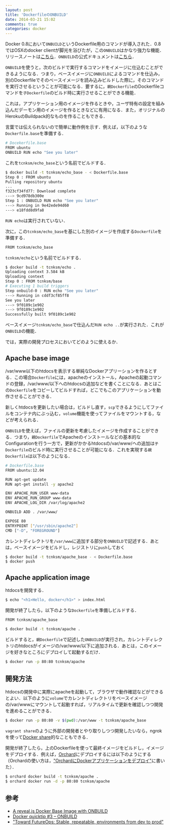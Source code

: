 ```yaml
---
layout: post
title: 'DockerfileのONBUILD'
date: 2014-03-21 15:02
comments: true
categories: docker
---
```


Docker 0.8において`ONBUILD`というDockerfile用のコマンドが導入された．0.8ではOSXのdocker clientが脚光を浴びたが，この`ONBUILD`はかなり強力な機能．リリースノートは[こちら](http://blog.docker.io/2014/02/docker-0-8-quality-new-builder-features-btrfs-storage-osx-support/)．`ONBUILD`の公式ドキュメントは[こちら](http://docs.docker.io/en/latest/reference/builder/#onbuild)．

`ONBUILD`を使うと，次のビルドで実行するコマンドをイメージに仕込むことができるようになる．つまり，ベースイメージに`ONBUILD`によるコマンドを仕込み，別のDockerfileでそのベースイメージを読み込みビルドした際に，そのコマンドを実行させるということが可能になる．要するに，`親Dockerfile`のDockerfileコマンドを`子Dockerfile`のビルド時に実行させることができる機能．

これは，アプリケーション用のイメージを作るときや，ユーザ特有の設定を組み込んだデーモン用のイメージを作るときなどに有用になる．また，オリジナルのHerokuのBuildpack的なものを作ることもできる．

言葉では伝えられないので簡単に動作例を示す．例えば，以下のような`Dockerfile.base`を準備する．

```bash
# Docekerfile.base
FROM ubuntu
ONBUILD RUN echo "See you later"
```

これを`tcnksm/echo_base`という名前でビルドする．

```bash
$ docker build -t tcnksm/echo_base - < Dockerfile.base
Step 0 : FROM ubuntu
Pulling repository ubuntu
...
f323cf34fd77: Download complete
---> 9cd978db300e
Step 1 : ONBUILD RUN echo "See you later"
---> Running in 9e42ede94d60
---> e18fdd8d9fa8
```

`RUN echo`は実行されていない．

次に，この`tcnksm/echo_base`を基にした別のイメージを作成する`Dockerfile`を準備する．

```bash
FROM tcnksm/echo_base
```

`tcnksm/echo`という名前でビルドする．

```bash
$ docker build -t tcnksm/echo .
Uploading context 3.584 kB
Uploading context
Step 0 : FROM tcnksm/base
# Executing 1 build triggers
Step onbuild-0 : RUN echo "See you later"
---> Running in cddf3cf85ff8
See you later
---> 9f0189c1e902
---> 9f0189c1e902
Successfully built 9f0189c1e902
```

ベースイメージ`tcnksm/echo_base`で仕込んだ`RUN echo ..`が実行された．これが`ONBUILD`の機能．

では，実際の開発プロセスにおいてどのように使えるか．

## Apache base image

/var/www以下のhtdocsを表示する単純なDockerアプリーションを作るとする．この場合`Dockerfile`には，apacheのインストール，Apacheの起動コマンドの登録，/var/www/以下へのhtdocsの追加などを書くことになる．あとはこの`Dockerfile`をコピーしてビルドすれば，どこでもこのアプリケーションを動作させることができる．

新しくhtdocsを更新したい場合は，ビルドし直す，`scp`できるようにしてファイルをコンテナ内にぶっ込む，`volume`機能を使ってファイルをマウントする，などが考えられる．

`ONBUILD`を使えば，ファイルの更新を考慮したイメージを作成することができる．つまり，`親Dockerfile`でApacheのインストールなどの基本的なConfigurationを行う一方で，更新がかかるhtdocsの/var/www/への追加は`子Dockerfile`のビルド時に実行させることが可能になる．これを実現する`親Dockerfile`は以下のようになる．

```bash
# Dockerfile.base
FROM ubuntu:12.04

RUN apt-get update
RUN apt-get install -y apache2

ENV APACHE_RUN_USER www-data
ENV APACHE_RUN_GROUP www-data
ENV APACHE_LOG_DIR /var/log/apache2

ONBUILD ADD . /var/www/

EXPOSE 80
ENTRYPOINT ["/usr/sbin/apache2"]
CMD ["-D", "FOREGROUND"]
```

カレントディレクトリを`/var/www`に追加する部分を`ONBUILD`で記述する．あとは，ベースイメージをビルドし，レジストリに`push`しておく

```bash
$ docker build -t tcnksm/apache_base - < Dockerfile.base
$ docker push
```

## Apache application image

htdocsを開発する．

```bash
$ echo "<h1>Hello, docker</h1>" > index.html
```

開発が終了したら，以下のような`Dockerfile`を準備しビルドする．

```bash
FROM tcnksm/apache_base
```

```bash
$ docker build -t tcnksm/apache .
```

ビルドすると，`親Dockerfile`で記述した`ONBUILD`が実行され，カレントディレクトリのhtdocsがイメージの/var/www/以下に追加される．あとは，このイメージを好きなところにデプロイして起動するだけ．

```bash
$ docker run -p 80:80 tcnksm/apache
```

## 開発方法

htdocsの開発中に実際にapacheを起動して，ブラウザで動作確認などができるとよい．以下のように`volume`でカレントディレクトリをベースイメージの/var/wwwにマウントして起動すれば，リアルタイムで更新を確認しつつ開発を進めることができる．

```bash
$ docker run -p 80:80 -v $(pwd):/var/www -t tcnksm/apache_base
```

`vagrant share`のように外部の開発者とやり取りしつつ開発したいなら，ngrokを使って[Docker share](http://deeeet.com/writing/2014/03/12/docker-share/)的なこともできる．

開発が終了したら，上のDockerfileを使って最終イメージをビルドし，イメージをデプロイする．例えば，[Orchard](https://orchardup.com/)にデプロイするには以下のようにする（Orchardの使い方は，["OrchardにDockerアプリケーションをデプロイ"](http://deeeet.com/writing/2014/03/22/docker-orchard/)に書いた）．

```bash
$ orchard docker build -t tcnksm/apache .
$ orchard docker run -d -p 80:80 tcnksm/apache
```

## 参考

- [A reveal.js Docker Base Image with ONBUILD](http://mindtrove.info/a-reveal.js-docker-base-image-with-onbuild/)
- [Docker quicktip #3 – ONBUILD](http://www.tech-d.net/2014/02/06/docker-quicktip-3-onbuild/)
- ["Toward FutureOps: Stable, repeatable, environments from dev to prod"](http://www.slideshare.net/profyclub_ru/8-mitchell-hashimoto-hashicorp)


